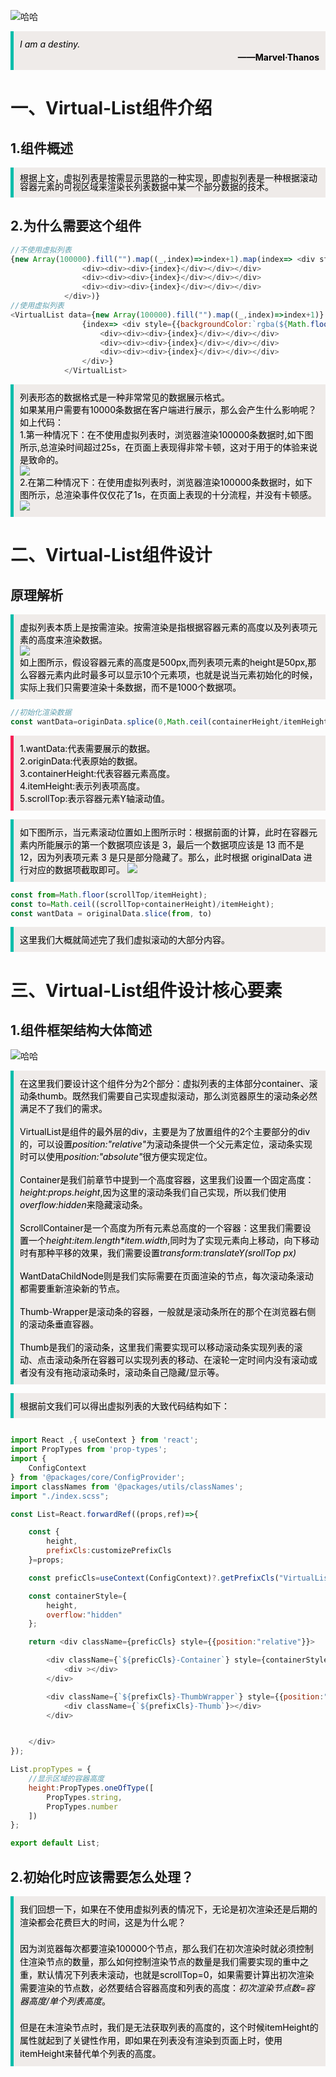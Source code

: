 ![哈哈](./assets/virtuallist/mieba.png)


<blockquote style='padding: 10px; font-size: 1em; margin: 1em 0px; color: rgb(0, 0, 0); border-left: 5px solid rgba(0,189,170,1); background: rgb(239, 235, 233);line-height:1.5;'>
    <div>
        <div><i>I am a destiny.</i></div>
        <div style="text-align:right;"><b>——Marvel·Thanos</b></div>
    <div> 
    
</blockquote>
 
# 一、Virtual-List组件介绍

## 1.组件概述

<blockquote style='padding: 10px; font-size: 1em; margin: 1em 0px; color: rgb(0, 0, 0); border-left: 5px solid rgba(0,189,170,1); background: rgb(239, 235, 233);line-height:1;'>
    根据上文，虚拟列表是按需显示思路的一种实现，即虚拟列表是一种根据滚动容器元素的可视区域来渲染长列表数据中某一个部分数据的技术。
</blockquote>

## 2.为什么需要这个组件

```js
//不使用虚拟列表
{new Array(100000).fill("").map((_,index)=>index+1).map(index=> <div style={{backgroundColor:`rgba(${Math.floor(Math.random()*255)},${Math.floor(Math.random()*255)},${Math.floor(Math.random()*255)},1)`}}>
                <div><div><div>{index}</div></div></div>
                <div><div><div>{index}</div></div></div>
                <div><div><div>{index}</div></div></div>
            </div>)}
//使用虚拟列表
<VirtualList data={new Array(100000).fill("").map((_,index)=>index+1)} height={800} itemHeight={30} itemKey="id">
                {index=> <div style={{backgroundColor:`rgba(${Math.floor(Math.random()*255)},${Math.floor(Math.random()*255)},${Math.floor(Math.random()*255)},1)`}}>
                    <div><div><div>{index}</div></div></div>
                    <div><div><div>{index}</div></div></div>
                    <div><div><div>{index}</div></div></div>
                </div>} 
            </VirtualList>
```

<blockquote style='padding: 10px; font-size: 1em; margin: 1em 0px; color: rgb(0, 0, 0); border-left: 5px solid rgba(0,189,170,1); background: rgb(239, 235, 233);line-height:1。5;'>
    列表形态的数据格式是一种非常常见的数据展示格式。 <br />
    如果某用户需要有10000条数据在客户端进行展示，那么会产生什么影响呢？<br />
    如上代码：<br />
    1.第一种情况下：在不使用虚拟列表时，浏览器渲染100000条数据时,如下图所示,总渲染时间超过25s，在页面上表现得非常卡顿，这对于用于的体验来说是致命的。<br />
    <img src="./assets/virtuallist/nouse.jpg"><br />
    2.在第二种情况下：在使用虚拟列表时，浏览器渲染100000条数据时，如下图所示，总渲染事件仅仅花了1s，在页面上表现的十分流程，并没有卡顿感。<br />
    <img src="./assets/virtuallist/use.jpg"><br />
</blockquote>

# 二、Virtual-List组件设计
  

## 原理解析

<blockquote style='padding: 10px; font-size: 1em; margin: 1em 0px; color: rgb(0, 0, 0); border-left: 5px solid rgba(0,189,170,1); background: rgb(239, 235, 233);line-height:1。5;'>
    虚拟列表本质上是按需渲染。按需渲染是指根据容器元素的高度以及列表项元素的高度来渲染数据。<br >
    <img src="./assets/virtuallist/yuanli.jpg"><br />
    如上图所示，假设容器元素的高度是500px,而列表项元素的height是50px,那么容器元素内此时最多可以显示10个元素项，也就是说当元素初始化的时候，实际上我们只需要渲染十条数据，而不是1000个数据项。<br />
</blockquote> 

```js
//初始化渲染数据
const wantData=originData.splice(0,Math.ceil(containerHeight/itemHeight));
```

<blockquote style='padding: 10px; font-size: 1em; margin: 1em 0px; color: rgb(0, 0, 0); border-left: 5px solid rgba(247, 31, 85,1); background: rgb(239, 235, 233);line-height:1。5;'>
1.wantData:代表需要展示的数据。<br />
2.originData:代表原始的数据。<br />
3.containerHeight:代表容器元素高度。<br />
4.itemHeight:表示列表项高度。<br />
5.scrollTop:表示容器元素Y轴滚动值。  
</blockquote> 

<blockquote style='padding: 10px; font-size: 1em; margin: 1em 0px; color: rgb(0, 0, 0); border-left: 5px solid rgba(0,189,170,1); background: rgb(239, 235, 233);line-height:1。5;'>
    如下图所示，当元素滚动位置如上图所示时：根据前面的计算，此时在容器元素内所能展示的第一个数据项应该是 3，最后一个数据项应该是 13 而不是 12，因为列表项元素 3 是只是部分隐藏了。那么，此时根据 originalData 进行对应的数据项截取即可。
    <img src="./assets/virtuallist/scrolling.jpg"><br />
</blockquote> 

```js
const from=Math.floor(scrollTop/itemHeight);
const to=Math.ceil((scrollTop+containerHeight)/itemHeight); 
const wantData = originalData.slice(from, to)
```

<blockquote style='padding: 10px; font-size: 1em; margin: 1em 0px; color: rgb(0, 0, 0); border-left: 5px solid rgba(0,189,170,1); background: rgb(239, 235, 233);line-height:1。5;'>
    这里我们大概就简述完了我们虚拟滚动的大部分内容。
</blockquote> 


# 三、Virtual-List组件设计核心要素

## 1.组件框架结构大体简述

![哈哈](./assets/virtuallist/div.jpg)


<blockquote style='padding: 10px; font-size: 1em; margin: 1em 0px; color: rgb(0, 0, 0); border-left: 5px solid rgba(0,189,170,1); background: rgb(239, 235, 233);line-height:1。5;'>
    在这里我们要设计这个组件分为2个部分：虚拟列表的主体部分container、滚动条thumb。既然我们需要自己实现虚拟滚动，那么浏览器原生的滚动条必然满足不了我们的需求。
    <br />
    <br />
    VirtualList是组件的最外层的div，主要是为了放置组件的2个主要部分的div的，可以设置<i>position:"relative"</i>为滚动条提供一个父元素定位，滚动条实现时可以使用<i>position:"absolute"</i>很方便实现定位。
    <br />
    <br />
    Container是我们前章节中提到一个高度容器，这里我们设置一个固定高度：<i>height:props.height</i>,因为这里的滚动条我们自己实现，所以我们使用<i>overflow:hidden</i>来隐藏滚动条。
    <br />
    <br />
    ScrollContainer是一个高度为所有元素总高度的一个容器：这里我们需要设置一个<i>height:item.length*item.width</i>,同时为了实现元素向上移动，向下移动时有那种平移的效果，我们需要设置<i>transform:translateY(srollTop px)</i>
    <br />
    <br />
    WantDataChildNode则是我们实际需要在页面渲染的节点，每次滚动条滚动都需要重新渲染新的节点。
    <br />
    <br />
    Thumb-Wrapper是滚动条的容器，一般就是滚动条所在的那个在浏览器右侧的滚动条垂直容器。
    <br />
    <br />
    Thumb是我们的滚动条，这里我们需要实现可以移动滚动条实现列表的滚动、点击滚动条所在容器可以实现列表的移动、在滚轮一定时间内没有滚动或者没有没有拖动滚动条时，滚动条自己隐藏/显示等。
</blockquote> 

<blockquote style='padding: 10px; font-size: 1em; margin: 1em 0px; color: rgb(0, 0, 0); border-left: 5px solid rgba(0,189,170,1); background: rgb(239, 235, 233);line-height:1。5;'>
    根据前文我们可以得出虚拟列表的大致代码结构如下：
</blockquote> 

```js

import React ,{ useContext } from 'react';
import PropTypes from 'prop-types'; 
import {
    ConfigContext
} from '@packages/core/ConfigProvider';
import classNames from '@packages/utils/classNames';
import "./index.scss";

const List=React.forwardRef((props,ref)=>{

    const {
        height,
        prefixCls:customizePrefixCls
    }=props;

    const preficCls=useContext(ConfigContext)?.getPrefixCls("VirtualList",customizePrefixCls);

    const containerStyle={
        height,
        overflow:"hidden"
    };

    return <div className={preficCls} style={{position:"relative"}}>

        <div className={`${preficCls}-Container`} style={containerStyle}>
            <div ></div>
        </div>

        <div className={`${prefixCls}-ThumbWrapper`} style={{position:"absolute",width:8,right:0,top:0,bottom:0}}>
            <div className={`${prefixCls}-Thumb`}></div>
        </div>


    </div>
});

List.propTypes = {
    //显示区域的容器高度
    height:PropTypes.oneOfType([
        PropTypes.string,
        PropTypes.number
    ])
};

export default List;
```

## 2.初始化时应该需要怎么处理？

<blockquote style='padding: 10px; font-size: 1em; margin: 1em 0px; color: rgb(0, 0, 0); border-left: 5px solid rgba(0,189,170,1); background: rgb(239, 235, 233);line-height:1.5;'>
    我们回想一下，如果在不使用虚拟列表的情况下，无论是初次渲染还是后期的渲染都会花费巨大的时间，这是为什么呢？
    <br />
    <br />
    因为浏览器每次都要渲染100000个节点，那么我们在初次渲染时就必须控制住渲染节点的数量，那么如何控制渲染节点的数量是我们需要实现的重中之重，默认情况下列表未滚动，也就是scrollTop=0，如果需要计算出初次渲染需要渲染的节点数，必然要结合容器高度和列表的高度：<i>初次渲染节点数=容器高度/单个列表高度</i>。
    <br />
    <br />
    但是在未渲染节点时，我们是无法获取列表的高度的，这个时候itemHeight的属性就起到了关键性作用，即如果在列表没有渲染到页面上时，使用itemHeight来替代单个列表的高度。
</blockquote> 
  